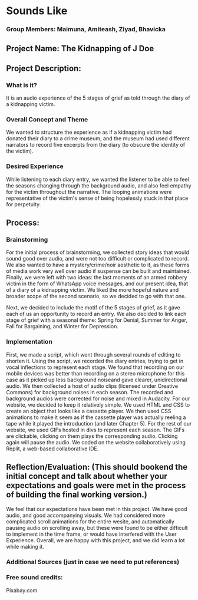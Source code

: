 # Sounds Like
### Group Members: Maimuna, Amiteash, Ziyad, Bhavicka
## Project Name: The Kidnapping of J Doe 

## Project Description: 
### What is it?
It is an audio experience of the 5 stages of grief as told through the diary of a kidnapping victim.
### Overall Concept and Theme
We wanted to structure the experience as if a kidnapping victim had donated their diary to a crime museum, and the museum had used different narrators to record five excerpts from the diary (to obscure the identity of the victim).
### Desired Experience
While listening to each diary entry, we wanted the listener to be able to feel the seasons changing through the background audio, and also feel empathy for the victim throughout the narrative. The looping animations were representative of the victim's sense of being hopelessly stuck in that place for perpetuity.
## Process: 
### Brainstorming
For the initial process of brainstorming, we collected story ideas that would sound good over audio, and were not too difficult or complicated to record. We also wanted to have a mystery/crime/noir aesthetic to it, as these forms of media work very well over audio if suspense can be built and maintained. Finally, we were left with two ideas: the last moments of an armed robbery victim in the form of WhatsApp voice messages, and our present idea, that of a diary of a kidnapping victim. We liked the more hopeful nature and broader scope of the second scenario, so we decided to go with that one.

Next, we decided to include the motif of the 5 stages of grief, as it gave each of us an opportunity to record an entry. We also decided to link each stage of grief with a seasonal theme: Spring for Denial, Summer for Anger, Fall for Bargaining, and Winter for Depression.
### Implementation
First, we made a script, which went through several rounds of editing to shorten it. Using the script, we recorded the diary entries, trying to get in vocal inflections to represent each stage. We found that recording on our mobile devices was better than recording on a stereo microphone for this case as it picked up less background noiseand gave clearer, unidirectional audio. We then collected a host of audio clips (licensed under Creative Commons) for background noises in each season. The recorded and background audios were corrected for noise and mixed in Audacity.
For our website, we decided to keep it relatively simple. We used HTML and CSS to create an object that looks like a cassette player. We then used CSS animations to make it seem as if the cassette player was actually reeling a tape while it played the introduction (and later Chapter 5). For the rest of our website, we used GIFs hosted in divs to represent each season. The GIFs are clickable, clicking on them plays the corresponding audio. Clicking again will pause the audio.
We coded on the website collaboratively using Replit, a web-based collaborative IDE.

## Reflection/Evaluation: (This should bookend the initial concept and talk about whether your expectations and goals were met in the process of building the final working version.)
We feel that our expectations have been met in this project. We have good audio, and good accompanying visuals. We had considered more complicated scroll animations for the entire wesite, and automatically pausing audio on scrolling away, but these were found to be either difficult to implement in the time frame, or would have interfered with the User Experience.
Overall, we are happy with this project, and we did learn a lot while making it.

### Additional Sources (just in case we need to put references)

### Free sound credits:
Pixabay.com
